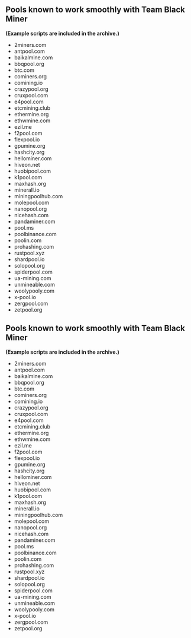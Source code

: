 ## Pools known to work smoothly with Team Black Miner

**(Example scripts are included in the archive.)**

* 2miners.com
* antpool.com
* baikalmine.com
* bbqpool.org
* btc.com
* cominers.org
* comining.io
* crazypool.org
* cruxpool.com
* e4pool.com
* etcmining.club
* ethermine.org
* ethwmine.com
* ezil.me
* f2pool.com
* flexpool.io
* gpumine.org
* hashcity.org
* hellominer.com
* hiveon.net
* huobipool.com
* k1pool.com
* maxhash.org
* minerall.io
* miningpoolhub.com
* molepool.com
* nanopool.org
* nicehash.com
* pandaminer.com
* pool.ms
* poolbinance.com
* poolin.com
* prohashing.com
* rustpool.xyz
* shardpool.io
* solopool.org
* spiderpool.com
* ua-mining.com
* unmineable.com
* woolypooly.com
* x-pool.io
* zergpool.com
* zetpool.org
## Pools known to work smoothly with Team Black Miner

**(Example scripts are included in the archive.)**

* 2miners.com
* antpool.com
* baikalmine.com
* bbqpool.org
* btc.com
* cominers.org
* comining.io
* crazypool.org
* cruxpool.com
* e4pool.com
* etcmining.club
* ethermine.org
* ethwmine.com
* ezil.me
* f2pool.com
* flexpool.io
* gpumine.org
* hashcity.org
* hellominer.com
* hiveon.net
* huobipool.com
* k1pool.com
* maxhash.org
* minerall.io
* miningpoolhub.com
* molepool.com
* nanopool.org
* nicehash.com
* pandaminer.com
* pool.ms
* poolbinance.com
* poolin.com
* prohashing.com
* rustpool.xyz
* shardpool.io
* solopool.org
* spiderpool.com
* ua-mining.com
* unmineable.com
* woolypooly.com
* x-pool.io
* zergpool.com
* zetpool.org

